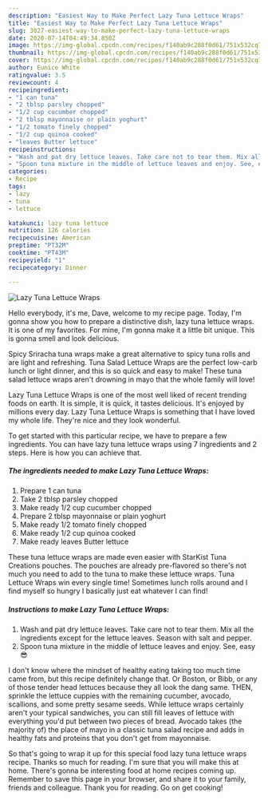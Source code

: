 ```yaml
---
description: "Easiest Way to Make Perfect Lazy Tuna Lettuce Wraps"
title: "Easiest Way to Make Perfect Lazy Tuna Lettuce Wraps"
slug: 3027-easiest-way-to-make-perfect-lazy-tuna-lettuce-wraps
date: 2020-07-14T04:49:34.850Z
image: https://img-global.cpcdn.com/recipes/f140ab9c288f0d61/751x532cq70/lazy-tuna-lettuce-wraps-recipe-main-photo.jpg
thumbnail: https://img-global.cpcdn.com/recipes/f140ab9c288f0d61/751x532cq70/lazy-tuna-lettuce-wraps-recipe-main-photo.jpg
cover: https://img-global.cpcdn.com/recipes/f140ab9c288f0d61/751x532cq70/lazy-tuna-lettuce-wraps-recipe-main-photo.jpg
author: Eunice White
ratingvalue: 3.5
reviewcount: 4
recipeingredient:
- "1 can tuna"
- "2 tblsp parsley chopped"
- "1/2 cup cucumber chopped"
- "2 tblsp mayonnaise or plain yoghurt"
- "1/2 tomato finely chopped"
- "1/2 cup quinoa cooked"
- "leaves Butter lettuce"
recipeinstructions:
- "Wash and pat dry lettuce leaves. Take care not to tear them. Mix all the ingredients except for the lettuce leaves. Season with salt and pepper."
- "Spoon tuna mixture in the middle of lettuce leaves and enjoy. See, easy 😎"
categories:
- Recipe
tags:
- lazy
- tuna
- lettuce

katakunci: lazy tuna lettuce 
nutrition: 126 calories
recipecuisine: American
preptime: "PT32M"
cooktime: "PT43M"
recipeyield: "1"
recipecategory: Dinner

---
```



![Lazy Tuna Lettuce Wraps](https://img-global.cpcdn.com/recipes/f140ab9c288f0d61/751x532cq70/lazy-tuna-lettuce-wraps-recipe-main-photo.jpg)

Hello everybody, it's me, Dave, welcome to my recipe page. Today, I'm gonna show you how to prepare a distinctive dish, lazy tuna lettuce wraps. It is one of my favorites. For mine, I'm gonna make it a little bit unique. This is gonna smell and look delicious.

Spicy Sriracha tuna wraps make a great alternative to spicy tuna rolls and are light and refreshing. Tuna Salad Lettuce Wraps are the perfect low-carb lunch or light dinner, and this is so quick and easy to make! These tuna salad lettuce wraps aren&#39;t drowning in mayo that the whole family will love!

Lazy Tuna Lettuce Wraps is one of the most well liked of recent trending foods on earth. It is simple, it is quick, it tastes delicious. It's enjoyed by millions every day. Lazy Tuna Lettuce Wraps is something that I have loved my whole life. They're nice and they look wonderful.


To get started with this particular recipe, we have to prepare a few ingredients. You can have lazy tuna lettuce wraps using 7 ingredients and 2 steps. Here is how you can achieve that.

<!--inarticleads1-->

##### The ingredients needed to make Lazy Tuna Lettuce Wraps:

1. Prepare 1 can tuna
1. Take 2 tblsp parsley chopped
1. Make ready 1/2 cup cucumber chopped
1. Prepare 2 tblsp mayonnaise or plain yoghurt
1. Make ready 1/2 tomato finely chopped
1. Make ready 1/2 cup quinoa cooked
1. Make ready leaves Butter lettuce


These tuna lettuce wraps are made even easier with StarKist Tuna Creations pouches. The pouches are already pre-flavored so there&#39;s not much you need to add to the tuna to make these lettuce wraps. Tuna Lettuce Wraps win every single time! Sometimes lunch rolls around and I find myself so hungry I basically just eat whatever I can find! 

<!--inarticleads2-->

##### Instructions to make Lazy Tuna Lettuce Wraps:

1. Wash and pat dry lettuce leaves. Take care not to tear them. Mix all the ingredients except for the lettuce leaves. Season with salt and pepper.
1. Spoon tuna mixture in the middle of lettuce leaves and enjoy. See, easy 😎


I don&#39;t know where the mindset of healthy eating taking too much time came from, but this recipe definitely change that. Or Boston, or Bibb, or any of those tender head lettuces because they all look the dang same. THEN, sprinkle the lettuce cuppies with the remaining cucumber, avocado, scallions, and some pretty sesame seeds. While lettuce wraps certainly aren&#39;t your typical sandwiches, you can still fill leaves of lettuce with everything you&#39;d put between two pieces of bread. Avocado takes (the majority of) the place of mayo in a classic tuna salad recipe and adds in healthy fats and proteins that you don&#39;t get from mayonnaise. 

So that's going to wrap it up for this special food lazy tuna lettuce wraps recipe. Thanks so much for reading. I'm sure that you will make this at home. There's gonna be interesting food at home recipes coming up. Remember to save this page in your browser, and share it to your family, friends and colleague. Thank you for reading. Go on get cooking!
